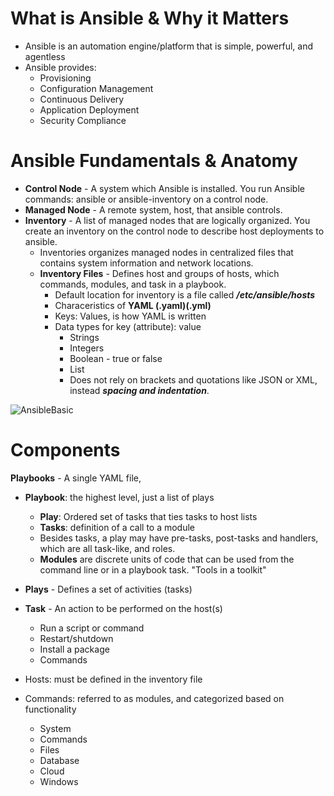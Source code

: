 # What is Ansible & Why it Matters
- Ansible is an automation engine/platform that is simple, powerful, and agentless
- Ansible provides:
   - Provisioning
   - Configuration Management
   - Continuous Delivery
   - Application Deployment
   - Security Compliance
   
# Ansible Fundamentals & Anatomy
 - <b>Control Node</b> - A system which Ansible is installed. You run Ansible commands: ansible or ansible-inventory on a control node.
 - <b>Managed Node</b> - A remote system, host, that ansible controls.
 - <b>Inventory</b> - A list of managed nodes that are logically organized. You create an inventory on the control node to describe host deployments to ansible.
   - Inventories organizes managed nodes in centralized files that contains system information and network locations.
   - <b>Inventory Files</b> - Defines host and groups of hosts, which commands, modules, and task in a playbook.
     - Default location for inventory is a file called <b><i> /etc/ansible/hosts</b></i>
     - Characeristics of <b>YAML (.yaml)(.yml)</b>
     - Keys: Values, is how YAML is written
     - Data types for key (attribute): value
       - Strings
       - Integers
       - Boolean - true or false
       - List
       - Does not rely on brackets and quotations like JSON or XML, instead <b><i>spacing and indentation</b></i>.

![AnsibleBasic](https://user-images.githubusercontent.com/111991325/202610504-9af669fc-b6bc-417c-906e-03a0176b47ce.png)

# Components
<b>Playbooks</b> - A single YAML file,
 - <b>Playbook</b>: the highest level, just a list of plays
   - <b>Play</b>: Ordered set of tasks that ties tasks to host lists
    - <b>Tasks</b>: definition of a call to a module
    - Besides tasks, a play may have pre-tasks, post-tasks and handlers, which are all task-like, and roles.
    - <b>Modules</b> are discrete units of code that can be used from the command line or in a playbook task. "Tools in a toolkit"

- <b>Plays</b></b> - Defines a set of activities (tasks)
- <b>Task</b> - An action to be performed on the host(s)
  - Run a script or command
  - Restart/shutdown
  - Install a package
  - Commands
 
- Hosts: must be defined in the inventory file
- Commands: referred to as modules, and categorized based on functionality
   - System
   - Commands
   - Files
   - Database
   - Cloud
   - Windows

